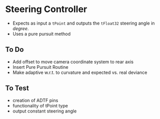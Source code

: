 # Steering Controller 

- Expects as input a `tPoint` and outputs the `tFloat32` steering angle in *degree*.
- Uses a pure pursuit method

## To Do

- Add offset to move camera coordinate system to rear axis
- Insert Pure Pursuit Routine
- Make adaptive w.r.t. to curvature and expected vs. real deviance

## To Test

- creation of ADTF pins
- functionality of tPoint type
- output constant steering angle   
